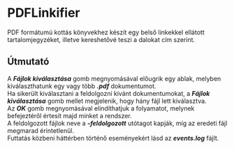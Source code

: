 # PDFLinkifier
PDF formátumú kottás könyvekhez készít egy belső linkekkel ellátott tartalomjegyzéket, illetve kereshetővé teszi a dalokat cím szerint.

## Útmutató
A <b><i>Fájlok kiválasztása</i></b> gomb megnyomásával előugrik egy ablak, melyben kiválaszthatunk egy vagy több <b><i>.pdf</i></b> dokumentumot.
<br>
Ha sikerült kiválasztani a feldolgozni kívánt dokumentumokat, a <b><i>Fájlok kiválasztása</i></b> gomb mellet megjelenik, hogy hány fájl lett kiválasztva.
<br>
Az <b><i>OK</i></b> gomb megnyomásával elindíthatjuk a folyamatot, melynek befejeztéről értesít majd minket a rendszer.
<br>
A feldolgozott fájlok neve a <b><i>-feldolgozott</i></b> utótagot kapják, míg az eredeti fájl megmarad érintetlenül.
<br>
Futtatás közbeni háttérben történő eseményekért lásd az <b><i>events.log</b></i> fájlt. 
